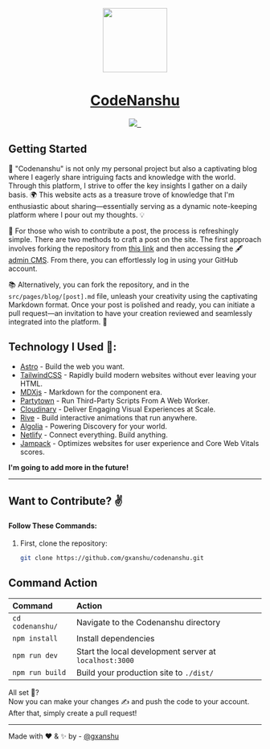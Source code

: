 <p align="center">
  <a href="https://codenanshu.in">
    <picture>
      <source media="(prefers-color-scheme: dark)" srcset="https://codenanshu.in/favicon/favicon-1.png">
      <img src="https://codenanshu.in/favicon/favicon-1.png" height="128">
    </picture>
    <h1 align="center">CodeNanshu</h1>
  </a>
</p>

<p align="center">
  <a aria-label="Vercel logo" href="https://twitter.com/gxanshu">
    <img src="https://img.shields.io/twitter/follow/gxanshu?color=%2300000000&logo=twitter&style=for-the-badge">
  </a>
  <a aria-label="License" href="https://github.com/gxanshu/codenanshu/blob/main/license.md">
    <img alt="" src="https://img.shields.io/npm/l/next.svg?style=for-the-badge&labelColor=000000">
  </a>
  <a aria-label="Join the community on GitHub" href="https://github.com/gxanshu/codenanshu/discussions">
    <img alt="" src="https://img.shields.io/badge/Join the community-blueviolet.svg?style=for-the-badge&logo=javascript&labelColor=000000&logoWidth=20">
  </a>
</p>

## Getting Started

🚀 "Codenanshu" is not only my personal project but also a captivating blog where I eagerly share intriguing facts and knowledge with the world. Through this platform, I strive to offer the key insights I gather on a daily basis. 🌍 This website acts as a treasure trove of knowledge that I'm enthusiastic about sharing—essentially serving as a dynamic note-keeping platform where I pour out my thoughts. 💡

📝 For those who wish to contribute a post, the process is refreshingly simple. There are two methods to craft a post on the site. The first approach involves forking the repository from [this link](https://github.com/gxanshu/codenanshu/fork) and then accessing the 🖋️ [admin CMS](https://codenanshu.in/admin/index.html). From there, you can effortlessly log in using your GitHub account.

📚 Alternatively, you can fork the repository, and in the `src/pages/blog/[post].md` file, unleash your creativity using the captivating Markdown format. Once your post is polished and ready, you can initiate a pull request—an invitation to have your creation reviewed and seamlessly integrated into the platform. 🎉

## Technology I Used 📜:

- [Astro](https://astro.build/) - Build the web you want.
- [TailwindCSS](https://astro.build/) - Rapidly build modern websites without ever leaving your HTML.
- [MDXjs](https://astro.build/) - Markdown for the component era.
- [Partytown](https://astro.build/) - Run Third-Party Scripts From A Web Worker.
- [Cloudinary](https://astro.build/) - Deliver Engaging Visual Experiences at Scale.
- [Rive](https://rive.app/) - Build interactive animations that run anywhere.
- [Algolia](https://www.algolia.com/) - Powering Discovery for your world.
- [Netlify](https://www.netlify.com/) - Connect everything. Build anything.
- [Jampack](https://jampack.divriots.com/) - Optimizes websites for user experience and Core Web Vitals scores.

**I'm going to add more in the future!**

---

## Want to Contribute? ✌️
#### Follow These Commands:

1. First, clone the repository:
   ```sh
   git clone https://github.com/gxanshu/codenanshu.git

## Command Action
   
| Command                   | Action                                           |
| :------------------------ | :----------------------------------------------- |
| `cd codenanshu/`          | Navigate to the Codenanshu directory             |
| `npm install`             | Install dependencies                             |
| `npm run dev`             | Start the local development server at `localhost:3000` |
| `npm run build`           | Build your production site to `./dist/`         |

All set 🤔?  
Now you can make your changes ✍️ and push the code to your account.   
After that, simply create a pull request!

---

Made with ❤️ & ✨ by - [@gxanshu](https://github.com/gxanshu)



